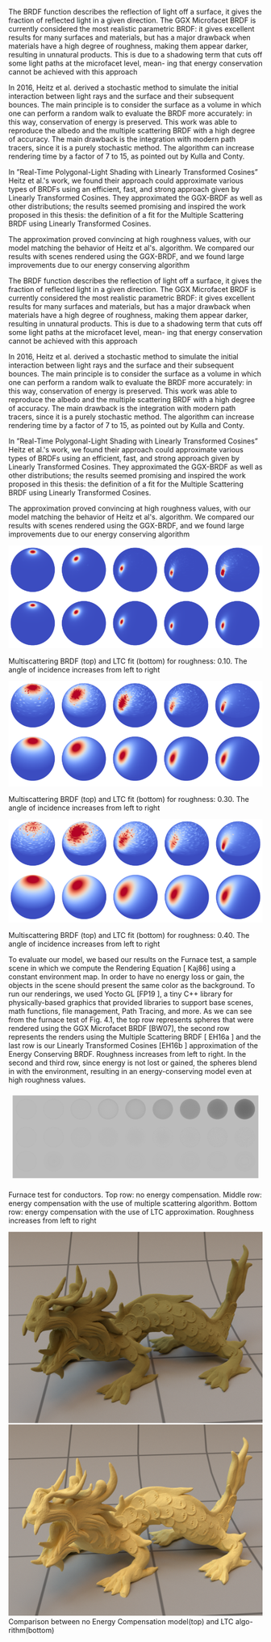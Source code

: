 The BRDF function describes the reflection of light off a surface, it gives the fraction of reflected light in a given direction. The GGX Microfacet BRDF is currently considered the most realistic parametric BRDF: it gives excellent results for many surfaces and materials, but has a major drawback when materials have a high degree of roughness, making them appear darker, resulting in unnatural products. This is due to a shadowing term that cuts off some light paths at the microfacet level, mean- ing that energy conservation cannot be achieved with this approach

In 2016, Heitz et al. derived a stochastic method to simulate the initial interaction between light rays and the surface and their subsequent bounces. The main principle is to consider the surface as a volume in which one can perform a random walk to evaluate the BRDF more accurately: in this way, conservation of energy is preserved. This work was able to reproduce the albedo and the multiple scattering BRDF with a high degree of accuracy. The main drawback is the integration with modern path tracers, since it is a purely stochastic method. The algorithm can increase rendering time by a factor of 7 to 15, as pointed out by Kulla and Conty.

In ”Real-Time Polygonal-Light Shading with Linearly Transformed Cosines” Heitz et al.'s work, we found their approach could approximate various types of BRDFs using an efficient, fast, and strong approach given by Linearly Transformed Cosines. They approximated the GGX-BRDF as well as other distributions; the results seemed promising and inspired the work proposed in this thesis: the definition of a fit for the Multiple Scattering BRDF using Linearly Transformed Cosines.

The approximation proved convincing at high roughness values, with our model matching the behavior of Heitz et al's. algorithm. We compared our results with scenes rendered using the GGX-BRDF, and we found large improvements due to our energy conserving algorithm

The BRDF function describes the reflection of light off a surface, it gives the fraction of reflected light in a given direction. The GGX Microfacet BRDF is currently considered the most realistic parametric BRDF: it gives excellent results for many surfaces and materials, but has a major drawback when materials have a high degree of roughness, making them appear darker, resulting in unnatural products. This is due to a shadowing term that cuts off some light paths at the microfacet level, mean- ing that energy conservation cannot be achieved with this approach

In 2016, Heitz et al. derived a stochastic method to simulate the initial interaction between light rays and the surface and their subsequent bounces. The main principle is to consider the surface as a volume in which one can perform a random walk to evaluate the BRDF more accurately: in this way, conservation of energy is preserved. This work was able to reproduce the albedo and the multiple scattering BRDF with a high degree of accuracy. The main drawback is the integration with modern path tracers, since it is a purely stochastic method. The algorithm can increase rendering time by a factor of 7 to 15, as pointed out by Kulla and Conty.

In ”Real-Time Polygonal-Light Shading with Linearly Transformed Cosines” Heitz et al.'s work, we found their approach could approximate various types of BRDFs using an efficient, fast, and strong approach given by Linearly Transformed Cosines. They approximated the GGX-BRDF as well as other distributions; the results seemed promising and inspired the work proposed in this thesis: the definition of a fit for the Multiple Scattering BRDF using Linearly Transformed Cosines.

The approximation proved convincing at high roughness values, with our model matching the behavior of Heitz et al's. algorithm. We compared our results with scenes rendered using the GGX-BRDF, and we found large improvements due to our energy conserving algorithm

![alt_text](https://github.com/matteorusso27/Microfacet-BRDF-Approximation-Employing-Linearly-Transformed-Cosines/blob/main/fit_comparison_r01.png)

Multiscattering BRDF (top) and LTC fit (bottom) for roughness: 0.10. The
angle of incidence increases from left to right

![alt_text](https://github.com/matteorusso27/Microfacet-BRDF-Approximation-Employing-Linearly-Transformed-Cosines/blob/main/fit_comparison_r03.png)

Multiscattering BRDF (top) and LTC fit (bottom) for roughness: 0.30. The
angle of incidence increases from left to right

![alt_text](https://github.com/matteorusso27/Microfacet-BRDF-Approximation-Employing-Linearly-Transformed-Cosines/blob/main/fit_comparison_r04.png)

Multiscattering BRDF (top) and LTC fit (bottom) for roughness: 0.40. The
angle of incidence increases from left to right

To evaluate our model, we based our results on the Furnace test, a sample scene in
which we compute the Rendering Equation [ Kaj86] using a constant environment
map. In order to have no energy loss or gain, the objects in the scene should present
the same color as the background. To run our renderings, we used Yocto GL [FP19 ],
a tiny C++ library for physically-based graphics that provided libraries to support
base scenes, math functions, file management, Path Tracing, and more.
As we can see from the furnace test of Fig. 4.1, the top row represents spheres that
were rendered using the GGX Microfacet BRDF [BW07], the second row represents
the renders using the Multiple Scattering BRDF [ EH16a ] and the last row is our
Linearly Transformed Cosines [EH16b ] approximation of the Energy Conserving
BRDF. Roughness increases from left to right. In the second and third row, since
energy is not lost or gained, the spheres blend in with the environment, resulting in
an energy-conserving model even at high roughness values.

![alt_text](https://github.com/matteorusso27/Microfacet-BRDF-Approximation-Employing-Linearly-Transformed-Cosines/blob/main/basic_furnace_comparison.png)

Furnace test for conductors. Top row: no energy compensation. Middle row:
energy compensation with the use of multiple scattering algorithm. Bottom row: energy
compensation with the use of LTC approximation. Roughness increases from left to
right

![alt_text](https://github.com/matteorusso27/Microfacet-BRDF-Approximation-Employing-Linearly-Transformed-Cosines/blob/main/dragon_ggx.png)
![alt_text](https://github.com/matteorusso27/Microfacet-BRDF-Approximation-Employing-Linearly-Transformed-Cosines/blob/main/dragon_ltc.png)
Comparison between no Energy Compensation model(top) and LTC algo-
rithm(bottom)
